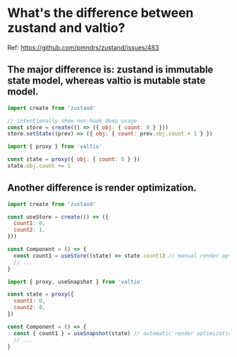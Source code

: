 # What's the difference between zustand and valtio?

Ref: https://github.com/pmndrs/zustand/issues/483

## The major difference is: zustand is immutable state model, whereas valtio is mutable state model.

```js
import create from 'zustand'

// intentionally show non-hook deep usage
const store = create(() => ({ obj: { count: 0 } }))
store.setState((prev) => ({ obj: { count: prev.obj.count + 1 } })
```

```js
import { proxy } from 'valtio'

const state = proxy({ obj: { count: 0 } })
state.obj.count += 1
```

## Another difference is render optimization.

```js
import create from 'zustand'

const useStore = create(() => ({
  count1: 0,
  count2: 1,
}))

const Component = () => {
  const count1 = useStore((state) => state.count1) // manual render optimization with selector
  // ...
}
```

```js
import { proxy, useSnapshot } from 'valtio'

const state = proxy({
  count1: 0,
  count2: 0,
})

const Component = () => {
  const { count1 } = useSnapshot(state) // automatic render optimization with property access
  // ...
}
```
